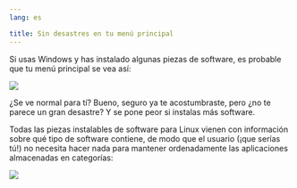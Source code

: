 ```yaml
---
lang: es

title: Sin desastres en tu menú principal
---
```


Si usas Windows y has instalado algunas piezas de software, es probable que tu menú principal se vea así:

<img src="Images/windows_7_start_menu.png">

¿Se ve normal para tí? Bueno, seguro ya te acostumbraste, pero ¿no te parece un gran desastre? Y se pone peor si instalas más software.

Todas las piezas instalables de software para Linux vienen con información sobre qué tipo de software contiene, de modo que el usuario (¡que serías tú!) no necesita hacer nada para mantener ordenadamente las aplicaciones almacenadas en categorías:

<img src="Images/categories_menu.png">




